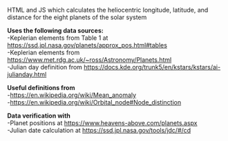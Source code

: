 HTML and JS which calculates the heliocentric longitude, latitude, and distance for the eight planets of the solar system

**Uses the following data sources:**<br />
-Keplerian elements from Table 1 at https://ssd.jpl.nasa.gov/planets/approx_pos.html#tables <br />
-Keplerian elements from https://www.met.rdg.ac.uk/~ross/Astronomy/Planets.html<br />
-Julian day definition from https://docs.kde.org/trunk5/en/kstars/kstars/ai-julianday.html<br />

**Useful definitions from**<br />
-https://en.wikipedia.org/wiki/Mean_anomaly<br />
-https://en.wikipedia.org/wiki/Orbital_node#Node_distinction<br />

**Data verification with**<br />
-Planet positions at https://www.heavens-above.com/planets.aspx<br />
-Julian date calculation at https://ssd.jpl.nasa.gov/tools/jdc/#/cd <br />
